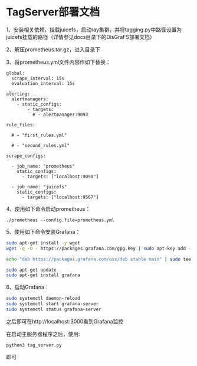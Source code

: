 # TagServer部署文档

1、安装相关依赖，挂载juicefs，启动ray集群，并将tagging.py中路径设置为juicefs挂载的路径（详情参见docs目录下的DisGraFS部署文档）

2、解压prometheus.tar.gz，进入目录下

3、将prometheus.yml文件内容作如下替换：

```
global:
  scrape_interval: 15s
  evaluation_interval: 15s

alerting:
  alertmanagers:
    - static_configs:
        - targets:
          # - alertmanager:9093

rule_files:

  # - "first_rules.yml"

  # - "second_rules.yml"

scrape_configs:

  - job_name: "prometheus"
    static_configs:
      - targets: ["localhost:9090"]

  - job_name: "juicefs"
    static_configs:
      - targets: ["localhost:9567"]
```

4、使用如下命令启动prometheus：

```
./prometheus --config.file=prometheus.yml
```

5、使用如下命令安装Grafana：

```bash
sudo apt-get install -y wget
wget -q -O - https://packages.grafana.com/gpg.key | sudo apt-key add -
```

```bash
echo "deb https://packages.grafana.com/oss/deb stable main" | sudo tee -a /etc/apt/sources.list.d/grafana.list
```

```bash
sudo apt-get update
sudo apt-get install grafana
```

6、启动Grafana：

```bash
sudo systemctl daemon-reload
sudo systemctl start grafana-server
sudo systemctl status grafana-server
```

之后即可在http://localhost:3000看到Grafana监控

在启动主服务器程序之后，使用:

```
python3 tag_server.py
```

即可